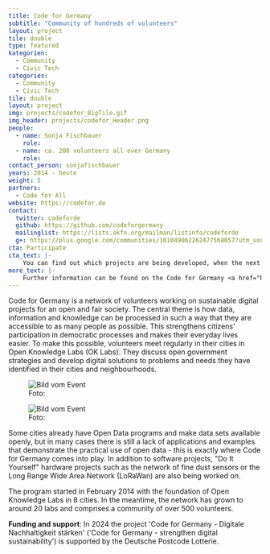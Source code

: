 ```yaml
---
title: Code for Germany
subtitle: "Community of hundreds of volunteers"
layout: project
tile: double
type: featured
kategorien:
  - Community
  - Civic Tech
categories:
  - Community
  - Civic Tech
tile: double
layout: project
img: projects/codefor_BigTile.gif
img_header: projects/codefor_Header.png
people:
  - name: Sonja Fischbauer      
    role: 
  - name: ca. 200 volunteers all over Germany
    role:
contact_person: sonjafischbauer
years: 2014 - heute
weight: 5
partners:
  - Code for All
website: https://codefor.de
contact:
  twitter: codeforde
  github: https://github.com/codeforgermany
  mailinglist: https://lists.okfn.org/mailman/listinfo/codeforde
  g+: https://plus.google.com/communities/101049062262477568057?utm_source=chrome_ntp_icon&utm_medium=chrome_app&utm_campaign=chrome
cta: Participate
cta_text: |-
    You can find out which projects are being developed, when the next meeting will take place and how to participate by clicking on a city on our <a href="https://codefor.de/">map</a>.
more_text: |-
    Further information can be found on the Code for Germany <a href="https://codefor.de/">website</a>.
---
```

Code for Germany is a network of volunteers working on sustainable digital projects for an open and fair society. The central theme is how data, information and knowledge can be processed in such a way that they are accessible to as many people as possible. This strengthens citizens' participation in democratic processes and makes their everyday lives easier. To make this possible, volunteers meet regularly in their cities in Open Knowledge Labs (OK Labs). They discuss open government strategies and develop digital solutions to problems and needs they have identified in their cities and neighbourhoods.

<div class="two-img">
  <figure class="license">
        <img alt="Bild vom Event" src="/files/projects/codefor_img_1.jpg">
        <figcaption>Foto:</figcaption>
    </figure>
    <figure class="license">
        <img alt="Bild vom Event" src="/files/projects/codefor_img_2.jpg">
        <figcaption>Foto: </figcaption>
    </figure>
</div>

Some cities already have Open Data programs and make data sets available openly, but in many cases there is still a lack of applications and examples that demonstrate the practical use of open data - this is exactly where Code for Germany comes into play. In addition to software projects, "Do It Yourself" hardware projects such as the network of fine dust sensors or the Long Range Wide Area Network (LoRaWan) are also being worked on.

The program started in February 2014 with the foundation of Open Knowledge Labs in 8 cities. In the meantime, the network has grown to around 20 labs and comprises a community of over 500 volunteers.

<b>Funding and support</b>: In 2024 the project 'Code for Germany - Digitale Nachhaltigkeit stärken' ('Code for Germany - strengthen digital sustainability') is supported by the Deutsche Postcode Lotterie.
